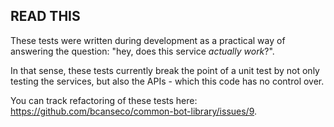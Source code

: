 ## READ THIS
These tests were written during development as a practical way of answering the question: "hey, does this service *actually work*?".

In that sense, these tests currently break the point of a unit test by not only testing the services, but also the APIs - which this code has no control over.

You can track refactoring of these tests here: https://github.com/bcanseco/common-bot-library/issues/9.
